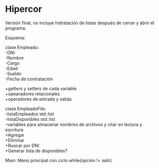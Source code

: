 # Hipercor
Versión final, no incluye hidratación de listas después de cerrar y abrir el programa.

Esquema:

clase Empleado: <br>
-DNI <br>
-Nombre <br>
-Cargo <br>
-Edad <br>
-Sueldo <br>
-Fecha de contratación

+getters y setters de cada variable <br>
+opearadores relacionales <br>
+operadores de entrada y salida 

clase EmpleadoFile: <br>
-listaEmpleados std::list <br>
-listaDisponibles std::list <br>
-variables para almacenar nombres de archivos y citar en lectura y escritura <br>
+Agregar<br>
+Eliminar <br>
+Buscar por DNI <br>
+Generar lista de disponibles?

Main:
Menú principal con ciclo while(opción != salir)
